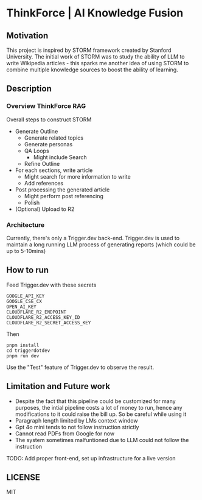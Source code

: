 # ThinkForce | AI Knowledge Fusion

## Motivation

This project is inspired by STORM framework created by Stanford University. The initial work of STORM was to study the ability of LLM to write Wikipedia articles - this sparks me another idea of using STORM to combine multiple knowledge sources to boost the ability of learning.

## Description

### Overview ThinkForce RAG

Overall steps to construct STORM

- Generate Outline
  - Generate related topics
  - Generate personas
  - QA Loops
    - Might include Search
  - Refine Outline
- For each sections, write article
  - Might search for more information to write
  - Add references
- Post processing the generated article
  - Might perform post referencing
  - Polish
- (Optional) Upload to R2

### Architecture

Currently, there's only a Trigger.dev back-end. Trigger.dev is used to maintain a long running LLM process of generating reports (which could be up to 5-10mins)

## How to run

Feed Trigger.dev with these secrets

```
GOOGLE_API_KEY
GOOGLE_CSE_CX
OPEN_AI_KEY
CLOUDFLARE_R2_ENDPOINT
CLOUDFLARE_R2_ACCESS_KEY_ID
CLOUDFLARE_R2_SECRET_ACCESS_KEY
```

Then

```
pnpm install
cd triggerdotdev
pnpm run dev
```
Use the "Test" feature of Trigger.dev to observe the result.

## Limitation and Future work

- Despite the fact that this pipeline could be customized for many purposes, the intial pipeline costs a lot of money to run, hence any modifications to it could raise the bill up. So be careful while using it
- Paragraph length limited by LMs context window
- Gpt 4o mini tends to not follow instruction strictly
- Cannot read PDFs from Google for now
- The system sometimes malfuntioned due to LLM could not follow the instruction

TODO: Add proper front-end, set up infrastructure for a live version

## LICENSE

MIT
